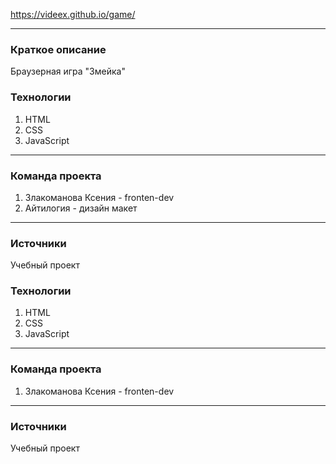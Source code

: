 
https://videex.github.io/game/

***

### Краткое описание
Браузерная игра "Змейка"

### Технологии
1. HTML
2. CSS
3. JavaScript

***

### Команда проекта

1. Злакоманова Ксения - fronten-dev
2. Айтилогия - дизайн макет

***

### Источники
Учебный проект


### Технологии
1. HTML
2. CSS
3. JavaScript

***

### Команда проекта

1. Злакоманова Ксения - fronten-dev

***

### Источники
Учебный проект
